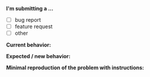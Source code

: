 
**I'm submitting a ...**
<!-- (check one with "x") -->
- [ ] bug report
- [ ] feature request
- [ ] other <!--(Please do not submit support requests here - see above)-->

**Current behavior:**
<!-- Describe how the bug manifests / how the current features are insufficient. -->

**Expected / new behavior:**
<!-- Describe what the behavior would be without the bug / how the feature would improve the software-->

**Minimal reproduction of the problem with instructions:**

